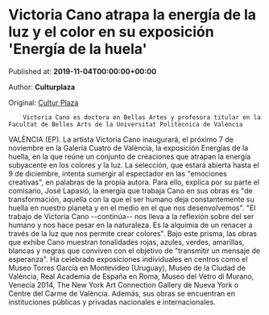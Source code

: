 
# Victoria Cano atrapa la energía de la luz y el color en su exposición 'Energía de la huela'

Published at: **2019-11-04T00:00:00+00:00**

Author: **Culturplaza**

Original: [Cultur Plaza](https://valenciaplaza.com/victoria-cano-atrapa-la-energia-de-la-luz-y-el-color-en-su-exposicion-energia-de-la-huela)


        Victoria Cano es doctora en Bellas Artes y profesora titular en la Facultat de Belles Arts de la Universitat Politècnica de València
      
VALÈNCIA (EP). La artista Victoria Cano inaugurará, el próximo 7 de noviembre en la Galería Cuatro de València, la exposición Energías de la huella, en la que reúne un conjunto de creaciones que atrapan la energía subyacente en los colores y la luz. La selección, que estará abierta hasta el 9 de diciembre, intenta sumergir al espectador en las "emociones creativas", en palabras de la propia autora.
Para ello, explica por su parte el comisario, José Lapasió, la energía que trabaja Cano en sus obras es "de transformación, aquella con la que el ser humano deja constantemente su huella en nuestro planeta y en el medio en el que nos desenvolvemos". "El trabajo de Victoria Cano --continúa-- nos lleva a la reflexión sobre del ser humano y nos hace pesar en la naturaleza. Es la alquimia de un renacer a través de la luz que nos permite crear colores".
Bajo este prisma, las obras que exhibe Cano muestran tonalidades rojas, azules, verdes, amarillas, blancas y negras que conviven con el objetivo de "transmitir un mensaje de esperanza". Ha celebrado exposiciones individuales en centros como el Museo Torres García en Montevideo (Uruguay), Museo de la Ciudad de València, Real Academia de España en Roma, Museo del Vetro di Murano, Venecia 2014, The New York Art Connection Gallery de Nueva York o Centre del Carme de València. Además, sus obras se encuentran en instituciones públicas y privadas nacionales e internacionales.
